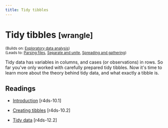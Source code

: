 ```yaml
---
title: Tidy tibbles
---
```


<!-- Generated automatically from tidy-tibbles.yml. Do not edit by hand -->

# Tidy tibbles <small class='wrangle'>[wrangle]</small>
<small>(Builds on: [Exploratory data analysis](eda.md))</small>  
<small>(Leads to: [Parsing files](parse-file.md), [Separate and unite](separate-unite.md), [Spreading and gathering](spread-gather.md))</small>

Tidy data has variables in columns, and cases (or observations) in rows.
So far you've only worked with carefully prepared tidy tibbles. Now it's time
to learn more about the theory behind tidy data, and what exactly a tibble
is.

## Readings

  * [Introduction](http://r4ds.had.co.nz/tibbles.html#introduction-4) [r4ds-10.1]

  * [Creating tibbles](http://r4ds.had.co.nz/tibbles.html#tibbles) [r4ds-10.2]

  * [Tidy data](http://r4ds.had.co.nz/tidy-data.html#tidy-data-1) [r4ds-12.2]



